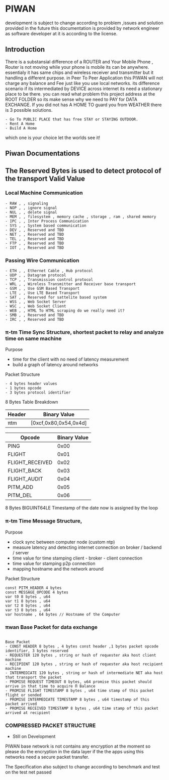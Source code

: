 # PIWAN 

development is subject to change according to problem ,issues and solution provided in the future this documentation is provided by network engineer as software developer at it is according to the license.

## Introduction

There is a substansial difference of a ROUTER and Your Mobile Phone , Router is not moving while your phone is mobile its can be anywhere. essentialy it has same chips and wireless receiver and transmitter but it handling a different purpose. in Peer To Peer Application this PIWAN will not charge any balance and Fee just like you use local networks. its difference scenario if its intermediated by DEVICE across internet its need a stationary place to be there. you can read what problem this project address at the ROOT FOLDER so its make sense why we need to PAY for DATA EXCHANGE. If you did not has A HOME TO guard you from WEATHER there is 3 possible solutions.

```
- Go To PUBLIC PLACE that has free STAY or STAYING OUTDOOR.
- Rent A Home
- Build A Home
```

which one is your choice let the worlds see it!

## Piwan Documentations

## The Reserved Bytes is used to detect protocol of the transport Valid Value

### Local Machine Communication
```
- RAW , , signaling 
- NOP , , ignore signal
- NUL , , delete signal
- MEM , , filesystem , memory cache , storage , ram , shared memory
- IPC , , Inter Process Communication
- SYS , , System based communication
- DEV , , Reserved and TBD
- NET , , Reserved and TBD
- TEL , , Reserved and TBD
- FTP , , Reserved and TBD
- IOT , , Reserved and TBD
```

### Passing Wire Communication
```
- ETH , , Ethernet Cable , Hub protocol
- UDP , , Datagram protocol
- TCP , , Transmission control protocol
- WRL , , Wireless Transmitter and Receiver base transport
- GSM , , Use GSM Based Transport
- LTE , , Use LTE Based Transport
- SAT , , Reserved for sattelite based system
- WSS , , Web Socket Server
- WSC , , Web Socket Client
- WEB , , HTML To HTML scraping do we really need it?
- SMB , , Reserved and TBD
- IRC , , Reserved and TBD
```


### π-tm Time Sync Structure, shortest packet to relay and analyze time on same machine

Purpose
-  time for the client with no need of latency measurement
-  build a graph of latency around networks

Packet Structure
```
- 4 bytes header values
- 1 bytes opcode
- 3 bytes protocol identifier
```

8 Bytes Table Breakdown

| Header | Binary Value          |
| ------ | --------------------- |
|  πtm   | [0xcf,0x80,0x54,0x4d] |

| Opcode              | Binary Value          |
| ------------------- | --------------------- |
|  PING               |         0x00          |
|  FLIGHT             |         0x01          |
|  FLIGHT_RECEIVED    |         0x02          |
|  FLIGHT_BACK        |         0x03          |
|  FLIGHT_AUDIT       |         0x04          |
|  PITM_ADD           |         0x05          |
|  PITM_DEL           |         0x06          |

8 Bytes BIGUINT64LE Timestamp of the date now is assigned by the loop

### π-tm Time Message Structure,

Purpose
- clock sync between computer node (custom ntp)
- measure latency and detecting internet connection on broker / backend / server
- time value for time stamping client - broker - client connection
- time value for stamping p2p connection
- mapping hostname and the network around

Packet Structure
```
const PITM_HEADER 4 bytes 
const MESSAGE_OPCODE 4 bytes
var t0 8 bytes , u64 
var t1 8 bytes , u64
var t2 8 bytes , u64
var t3 8 bytes , u64 
var hostname , 64 bytes // Hostname of the Computer
```


### πwan Base Packet for data exchange
```

Base Packet 
- CONST HEADER 8 bytes , 4 bytes const header ,1 bytes packet opcode identifier, 3 bytes reserved  
- REQUESTER 120 bytes , string or hash of requester aka host client machine
- RECIPIENT 120 bytes , string or hash of requester aka host recipient machine
- INTERMEDIATE 120 bytes , string or hash of intermediate NET aka host that transport the packet
- PROMISE REQUEST TIMEOUT 8 bytes, u64 promise this packet should arrive in that time to acquire Π Balance
- PROMISE FLIGHT TIMESTAMP 8 bytes , u64 time stamp of this packet flight or sended
- PROMISE INTERMEDIATE TIMESTAMP 8 bytes , u64 timestamp of this packet arrived 
- PROMISE RECEIVED TIMESTAMP 8 bytes , u64 time stamp of this packet arrived at recipient
```



### COMPRESSED PACKET STRUCTURE

- Still on Development

PIWAN base network is not contains any encryption at the moment so please do the encryption in the data layer if the the apps using this networks need a secure packet transfer.

The Specification also subject to change according to benchmark and test on the test net passed